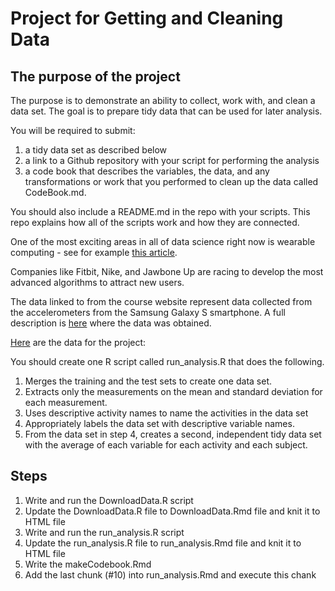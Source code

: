 Project for Getting and Cleaning Data
=====================================

The purpose of the project
--------------------------

The purpose is to demonstrate an ability to collect, work with, and clean a data set. 
The goal is to prepare tidy data that can be used for later analysis. 

You will be required to submit:

  1. a tidy data set as described below 
  2. a link to a Github repository with your script for performing the analysis
  3. a code book that describes the variables, the data, and any transformations or work 
     that you performed to clean up the data called CodeBook.md. 

You should also include a README.md in the repo with your scripts. 
This repo explains how all of the scripts work and how they are connected.

One of the most exciting areas in all of data science right now is wearable computing - 
see for example [this article](http://www.insideactivitytracking.com/data-science-activity-tracking-and-the-battle-for-the-worlds-top-sports-brand/). 

Companies like Fitbit, Nike, and Jawbone Up are racing to develop the most advanced 
algorithms to attract new users. 

The data linked to from the course website represent data collected from the accelerometers 
from the Samsung Galaxy S smartphone. A full description is [here](http://archive.ics.uci.edu/ml/datasets/Human+Activity+Recognition+Using+Smartphones) where the data was obtained.

[Here](https://d396qusza40orc.cloudfront.net/getdata%2Fprojectfiles%2FUCI%20HAR%20Dataset.zip) are the data for the project:

You should create one R script called run_analysis.R that does the following.

  1. Merges the training and the test sets to create one data set.
  2. Extracts only the measurements on the mean and standard deviation for each measurement.
  3. Uses descriptive activity names to name the activities in the data set
  4. Appropriately labels the data set with descriptive variable names.
  5. From the data set in step 4, creates a second, independent tidy data set with the average of each variable for each activity and each subject.
  
Steps
-----

  1. Write and run the DownloadData.R script
  2. Update the DownloadData.R file to DownloadData.Rmd file and knit it to HTML file
  3. Write and run the run_analysis.R script
  4. Update the run_analysis.R file to run_analysis.Rmd file and knit it to HTML file
  5. Write the makeCodebook.Rmd
  6. Add the last chunk (#10) into run_analysis.Rmd and execute this chank 
